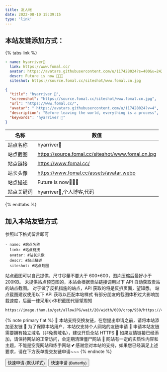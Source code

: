 ```yaml
---
title: 友人帐
date: 2022-08-10 15:39:15
type: 'link'
---
```


## 本站友链添加方式：

{% tabs link %}

<!-- tab 🙋 butterfly-💭candy -->

```yml
- name: hyarriver🦀
  link: https://www.fomal.cc/
  avatar: https://avatars.githubusercontent.com/u/117428024?s=400&u=242f12ee942cf617ff9d771521c9d6639e2cdaf5&v=4
  descr: Future is now 🍭🍭🍭
  siteshot: https://source.fomal.cc/siteshot/www.fomal.cn.jpg
```

<!-- endtab -->

<!-- tab 🥗Volantis -->

```JSON
{
  "title": "hyarriver 🦀",
  "screenshot": "https://source.fomal.cc/siteshot/www.fomal.cn.jpg",
  "url": "https://www.fomal.cc/",
  "avatar": " https://avatars.githubusercontent.com/u/117428024?v=4",
  "description": "Before leaving the world, everything is a process",
  "keywords": "hyarriver 🦀"
}
```

<!-- endtab -->

<!-- tab 🌴General -->

| 名称       | 数值                                              |
| ---------- | ------------------------------------------------- |
| 站点名称   | hyarriver🥝                                       |
| 站点截图   | https://source.fomal.cc/siteshot/www.fomal.cn.jpg |
| 站点链接   | https://www.fomal.cc/                             |
| 站长头像   | https://www.fomal.cc/assets/avatar.webp           |
| 站点描述   | Future is now🍭🍭🍭                               |
| 站点关键词 | hyarriver🥝,个人博客,代码                         |

<!-- endtab -->

{% endtabs %}

## 加入本站友链方式

参照以下格式留言即可

```YML
- name: #站点名称
  link: #站点链接
  avatar: #站长头像
  descr: #站点描述
  siteshot: #站点截图
```

站点截图可以自己提供，尺寸尽量不要大于 600\*600，图片压缩后最好小于 200KB。
未提供站点预览图的，本站会根据贵站链接调用以下 API 自动获取贵站的站点截图。
对于做了反扒措施的站点，API 获取的将是反扒页面，望知悉。
站点截图建议使用以下 API 获取以匹配本站样式
有部分朋友的截图体积过大影响加载速度，后面一律采用小体积截图代替望周知

```markdown
https://image.thum.io/get/allowJPG/wait/20/width/600/crop/950/https://<你的域名>/
```

{% note primary flat %}
🎉 本站支持交换友链，在您提出申请之前，请将本站添加至友链
🥗 为了保障本站用户，本站仅支持个人网站的友链申请
🍧 申请本站友链需要拥有独立域名（非免费域名），建议开启全站 HTTPS
🥫 如果友情链接已经添加，请保持网站的正常访问，会定期清理僵尸网站
🍖 网站有一定的实质性内容和主题，不能是空壳网站和练手网站
💕 感谢您对本站的支持，如果您已经满足上述要求，请在下方表单提交友链申请~~~
{% endnote %}

<div class="addBtn"><button onclick="leonus.linkCom()"><i class="fa-solid fa-circle-plus"></i>快速申请 (默认样式)</button> <button onclick="leonus.linkCom(&quot;bf&quot;)"><i class="fa-solid fa-circle-plus"></i>快速申请 (Butterfly)</button></div>
<link rel="stylesheet" href="/css/kslink.css">
<script src="/js/kslink.js"></script>
